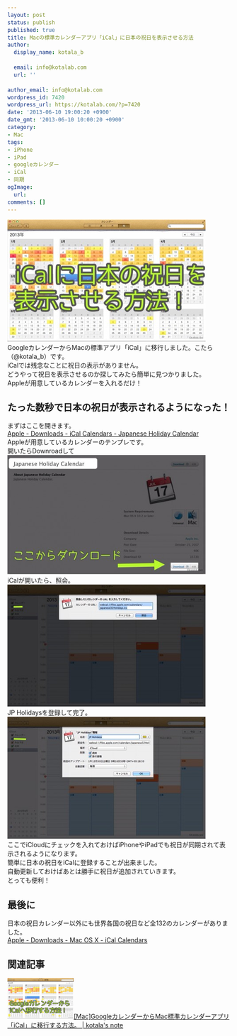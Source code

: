 ```yaml
---
layout: post
status: publish
published: true
title: Macの標準カレンダーアプリ「iCal」に日本の祝日を表示させる方法
author:
  display_name: kotala_b

  email: info@kotalab.com
  url: ''

author_email: info@kotalab.com
wordpress_id: 7420
wordpress_url: https://kotalab.com/?p=7420
date: '2013-06-10 19:00:20 +0900'
date_gmt: '2013-06-10 10:00:20 +0900'
category:
- Mac
tags:
- iPhone
- iPad
- googleカレンダー
- iCal
- 同期
ogImage:
  url:
comments: []
---
```

<p><img src="/wp-content/uploads/icalholiday_130610-448x275.jpg" alt="icalholiday_130610" width="448" height="275" class="alignnone size-large wp-image-7422" /><br />
GoogleカレンダーからMacの標準アプリ「iCal」に移行しました。こたら（@kotala_b）です。<br />
iCalでは残念なことに祝日の表示がありません。<br />
どうやって祝日を表示させるのか探してみたら簡単に見つかりました。<br />
Appleが用意しているカレンダーを入れるだけ！<br />
</p>
<!--more-->
<h2>たった数秒で日本の祝日が表示されるようになった！</h2>
<p>まずはここを開きます。<br />
<a href="https://www.apple.com/downloads/macosx/calendars/japaneseholidaycalendar.html" target="_blank">Apple - Downloads - iCal Calendars - Japanese Holiday Calendar</a><br />
Appleが用意しているカレンダーのテンプレです。<br />
開いたらDownroadして<br />
<img src="/wp-content/uploads/icalholiday_130610_01-448x269.jpg" alt="icalholiday_130610_01" width="448" height="269" class="alignnone size-large wp-image-7421" /><br />
iCalが開いたら、照会。<br />
<img src="/wp-content/uploads/icalholiday_130610_02-448x275.jpg" alt="icalholiday_130610_02" width="448" height="275" class="alignnone size-large wp-image-7424" /><br />
JP Holidaysを登録して完了。<br />
<img src="/wp-content/uploads/icalholiday_130610_03-448x275.jpg" alt="icalholiday_130610_03" width="448" height="275" class="alignnone size-large wp-image-7423" /><br />
ここでiCloudにチェックを入れておけばiPhoneやiPadでも祝日が同期されて表示されるようになります。<br />
簡単に日本の祝日をiCalに登録することが出来ました。<br />
自動更新しておけばあとは勝手に祝日が追加されていきます。<br />
とっても便利！</p>
<h2>最後に</h2>
<p>日本の祝日カレンダー以外にも世界各国の祝日など全132のカレンダーがありました。<br />
<a href="https://www.apple.com/downloads/macosx/calendars/index.html" target="_blank">Apple - Downloads - Mac OS X - iCal Calendars</a></p>
<h2 class="rele">関連記事</h2>
<p><a href="/ical-googlecalender" target="_blank"><img  class="alignleft" src="/wp-content/uploads/ical_130607-448x275.jpg" alt="[Mac]GoogleカレンダーからMac標準カレンダーアプリ「iCal」に移行する方法。 | kotala's note" width="150" /></a><a href="/ical-googlecalender" target="_blank">[Mac]GoogleカレンダーからMac標準カレンダーアプリ「iCal」に移行する方法。 | kotala's note</a><br style="clear:both;" /></p>
